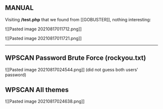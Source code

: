 ## MANUAL

Visiting **/test.php** that we found from [[GOBUSTER]], nothing interesting:

![[Pasted image 20210817011712.png]]

![[Pasted image 20210817011721.png]]

---

## WPSCAN Password Brute Force (rockyou.txt)

![[Pasted image 20210817024544.png]] (did not guess both users' password)

## WPSCAN All themes 

![[Pasted image 20210817024638.png]]